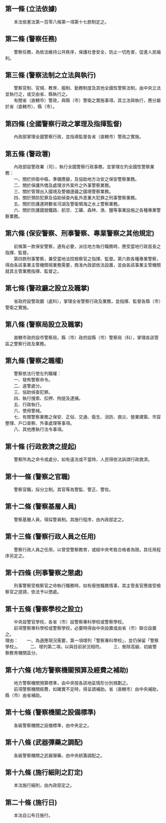 第一條 (立法依據)
-----------------
　　本法依憲法第一百零八條第一項第十七款制定之。  


第二條 (警察任務)
-----------------
　　警察任務，為依法維持公共秩序，保護社會安全，防止一切危害，促進人民福利。  


第三條 (警察法制之立法與執行)
-----------------------------
　　警察官制、官規、教育、服制、勤務制度及其他全國性警察法制，由中央立法並執行之，或交由省、縣執行之。  
　　有關省（直轄市）警政，與縣（市）警衛之實施事項，其立法與執行，應分屬於省（直轄市）、縣（市）。  


第四條 (全國警察行政之掌理及指揮監督)
-------------------------------------
　　內政部掌理全國警察行政，並指導監督各省（直轄市）警政之實施。  


第五條 (警政署)
---------------
　　內政部設警政署（司），執行全國警察行政事務，並掌理左列全國性警察業務：  
　　一、關於拱衛中樞，準備應變，及協助地方治安之保安警察業務。  
　　二、關於保護外僑及處理涉外案件之外事警察業務。  
　　三、關於管理出入國境及警備邊疆之國境警察業務。  
　　四、關於預防犯罪及協助偵查內亂外患重大犯罪之刑事警察業務。  
　　五、關於防護連跨數省河湖及警衛領海之水上警察業務。  
　　六、關於防護國營鐵路、航空、工礦、森林、漁、鹽等事業設施之各種專業警察業務。  


第六條 (保安警察、刑事警察、專業警察之其他規定)
-----------------------------------------------
　　前條第一款保安警察，遇有必要，派往地方執行職務時，應受當地行政首長之指揮、監督。  
　　第四款刑事警察，兼受當地法院檢察官之指揮、監督。第六款各種專業警察，得由各該事業主管機關視業務需要，商准內政部依法設置，並由各該事業主管機關就其主管業務指揮、監督之。  


第七條 (警政廳之設立及職掌)
---------------------------
　　省政府設警政廳（處科），掌理全省警察行政及業務，並指揮、監督各縣（市）警衛之實施。  


第八條 (警察局設立及職掌)
-------------------------
　　直轄市政府設市警察局，縣（市）政府設縣（市）警察局（科），掌理各該管區之警察行政及業務。  


第九條 (警察之職權)
-------------------
　　警察依法行使左列職權：  
　　一、發佈警察命令。  
　　二、違警處分。  
　　三、協助偵查犯罪。  
　　四、執行搜索、扣押、拘提及逮捕。  
　　五、行政執行。  
　　六、使用警械。  
　　七、有關警察業務之保安、正俗、交通、衛生、消防、救災、營業建築、市容整理、戶口查察、外事處理等事項。  
　　八、其他應執行法令事項。  


第十條 (行政救濟之提起)
-----------------------
　　警察所為之命令或處分，如有違法或不當時，人民得依法訴請行政救濟。  


第十一條 (警察之官職)
---------------------
　　警察官職，採分立制。其官等為警監、警正、警佐。  


第十二條 (警察基層人員)
-----------------------
　　警察基層人員，得採警員制。其施行程序，由內政部定之。  


第十三條 (警察行政人員之任用)
-----------------------------
　　警察行政人員之任用，以曾受警察教育，或經中央考銓合格者為限。其任用程序另定之。  


第十四條 (刑事警察之懲處)
-------------------------
　　刑事警察受檢察官之命執行職務時，如有廢弛職務情事，其主管長官應接受檢察官之提請，依法予以懲處。  


第十五條 (警察學校之設立)
-------------------------
　　中央設警官學校，各省（市）設警察專科學校或警察學校。  
　　前項警察專科學校或警察學校，必要時得由中央設置或由省（市）聯合設置之。  
理由：　　一、為適應現況需要，第一項增列「警察專科學校」，並仍保留「警察學校」。
　　二、增列第二項，以與目前狀況相符。
　　三、刪除高級、初級警察教育機關區分。

第十六條 (地方警察機關預算及經費之補助)
---------------------------------------
　　地方警察機關預算標準，由中央按各該地區情形分別規劃之。  
　　前項警察機關經費，如確實不足時，得呈請補助。省（直轄市）由中央補助，縣（市）由省補助。  


第十七條 (警察機關之設備標準)
-----------------------------
　　各級警察機關之設備標準，由中央定之。  


第十八條 (武器彈藥之調配)
-------------------------
　　各級警察機關之武器彈藥，由中央統籌調配之。  


第十九條 (施行細則之訂定)
-------------------------
　　本法施行細則，由內政部定之。  


第二十條 (施行日)
-----------------
　　本法自公布日施行。